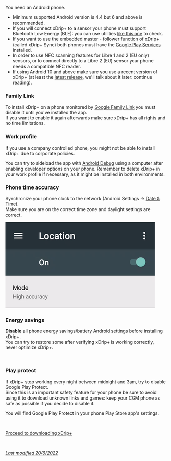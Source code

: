 You need an Android phone.

- Minimum supported Android version is 4.4 but 6 and above is recommended.
- If you will connect xDrip+ to a sensor your phone must support Bluetooth Low Energy (BLE): you can use utilities [like this one](https://play.google.com/store/apps/details?id=com.treeteam.blechecker) to check.
- If you want to use the embedded master - follower function of xDrip+ (called xDrip+ Sync) both phones must have the [Google Play Services](https://play.google.com/store/apps/details?id=com.google.android.gms) installed.
- In order to use NFC scanning features for Libre 1 and 2 (EU only) sensors, or to connect directly to a Libre 2 (EU) sensor your phone needs a compatible NFC reader.
- If using Android 10 and above make sure you use a recent version of xDrip+ (at least the [latest release](../download/#latest-release), we'll talk about it later: continue reading).

### Family Link

To install xDrip+ on a phone monitored by [Google Family Link](https://families.google.com/families) you must disable it until you've installed the app.  
If you want to enable it again afterwards make sure xDrip+ has all rights and no time limitations.

### Work profile

If you use a company controlled phone, you might not be able to install xDrip+ due to corporate policies.

You can try to sideload the app with [Android Debug](../../troubleshoot/ADB) using a computer after enabling developer options on your phone. Remember to delete xDrip+ in your work profile if necessary, as it might be installed in both environments.

### Phone time accuracy

Synchronize your phone clock to the network (Android Settings -> [Date & Time](https://support.google.com/android/answer/2841106)).  
Make sure you are on the correct time zone and daylight settings are correct.

<img src="../images/Install16.png" style="zoom:100%;" />

### Energy savings

**Disable** all phone energy savings/battery Android settings before installing xDrip+.  
You can try to restore some after verifying xDrip+ is working correctly, never optimize xDrip+.

</br>

### Play protect

If xDrip+ stop working every night between midnight and 3am, try to disable Google Play Protect.  
Since this is an important safety feature for your phone be sure to avoid using it to download unknown links and games: keep your CGM phone as safe as possible if you decide to disable it.

You will find Google Play Protect in your phone Play Store app's settings.

</br>

[Proceed to downloading xDrip+](../download)

</br>

[*Last modified 20/6/2022*](https://github.com/NightscoutFoundation/xDrip/releases/tag/2022.06.20b)
